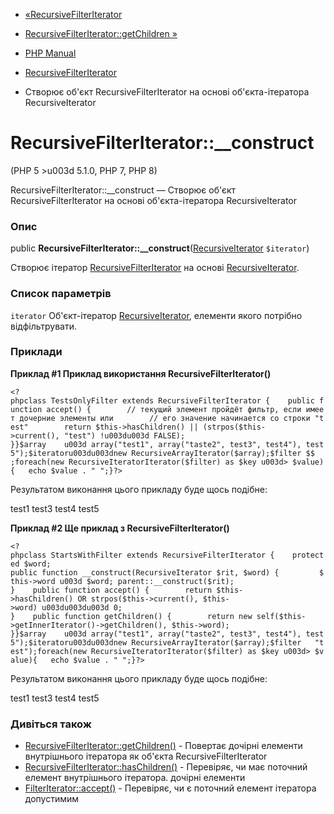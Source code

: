 - [«RecursiveFilterIterator](class.recursivefilteriterator.md)
- [RecursiveFilterIterator::getChildren
»](recursivefilteriterator.getchildren.md)

- [PHP Manual](index.md)
- [RecursiveFilterIterator](class.recursivefilteriterator.md)
- Створює об'єкт RecursiveFilterIterator на основі об'єкта-ітератора
RecursiveIterator

# RecursiveFilterIterator::\_\_construct

(PHP 5 \>u003d 5.1.0, PHP 7, PHP 8)

RecursiveFilterIterator::\_\_construct — Створює об'єкт
RecursiveFilterIterator на основі об'єкта-ітератора RecursiveIterator

### Опис

public
**RecursiveFilterIterator::\_\_construct**([RecursiveIterator](class.recursiveiterator.md)
`$iterator`)

Створює ітератор
[RecursiveFilterIterator](class.recursivefilteriterator.md) на основі
[RecursiveIterator](class.recursiveiterator.md).

### Список параметрів

`iterator`
Об'єкт-ітератор [RecursiveIterator](class.recursiveiterator.md),
елементи якого потрібно відфільтрувати.

### Приклади

**Приклад #1 Приклад використання **RecursiveFilterIterator()****

` <?phpclass TestsOnlyFilter extends RecursiveFilterIterator {    public function accept() {        // текущий элемент пройдёт фильтр, если имеет дочерние элементы или        // его значение начинается со строки "test"        return $this->hasChildren() || (strpos($this->current(), "test") !u003du003d FALSE); }}$array    u003d array("test1", array("taste2", test3", test4"), test5");$iteratoru003du003dnew RecursiveArrayIterator($array);$filter $$ ;foreach(new RecursiveIteratorIterator($filter) as $key u003d> $value){   echo $value . "
";}?> `

Результатом виконання цього прикладу буде щось подібне:

test1
test3
test4
test5

**Приклад #2 Ще приклад з **RecursiveFilterIterator()****

` <?phpclass StartsWithFilter extends RecursiveFilterIterator {    protected $word; public function __construct(RecursiveIterator $rit, $word) {         $this->word u003d $word; parent::__construct($rit); }    public function accept() {        return $this->hasChildren() OR strpos($this->current(), $this->word) u003du003du003d 0; }    public function getChildren() {        return new self($this->getInnerIterator()->getChildren(), $this->word); }}$array    u003d array("test1", array("taste2", test3", test4"), test5");$iteratoru003du003dnew RecursiveArrayIterator($array);$filter   "test");foreach(new RecursiveIteratorIterator($filter) as $key u003d> $value){   echo $value . "
";}?> `

Результатом виконання цього прикладу буде щось подібне:

test1
test3
test4
test5

### Дивіться також

- [RecursiveFilterIterator::getChildren()](recursivefilteriterator.getchildren.md) -
Повертає дочірні елементи внутрішнього ітератора як об'єкта
RecursiveFilterIterator
- [RecursiveFilterIterator::hasChildren()](recursivefilteriterator.haschildren.md) -
Перевіряє, чи має поточний елемент внутрішнього ітератора.
дочірні елементи
- [FilterIterator::accept()](filteriterator.accept.md) - Перевіряє,
чи є поточний елемент ітератора допустимим
